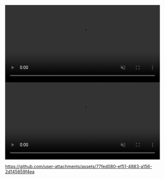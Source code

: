 <video autoplay="" loop="" muted="" playsinline="" poster="" webkit-playsinline="" width="100%">
<source src="https://github.com/muro00/brand/assets/173891778/563d0778-14cf-4f4b-b0c6-b7385130199f" type="video/mp4">
</video>

<video autoplay="" loop="" muted="" playsinline="" poster="" webkit-playsinline="" width="100%">
<source src="https://github.com/user-attachments/assets/77fed080-ef51-4883-a156-2d145659f4ea" type="video/mp4">
</video>


https://github.com/user-attachments/assets/77fed080-ef51-4883-a156-2d145659f4ea

